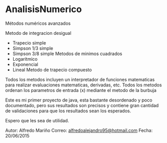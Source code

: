 # AnalisisNumerico
Métodos numéricos avanzados

Metodo de integracion desigual
  - Trapecio simple
  - Simpson 1/3 simple
  - Simpson 3/8 simple
Metodos de minimos cuadrados
  - Logaritmico
  - Exponencial
  - Lineal
Metodo de trapecio compuesto

Todos los metodos incluyen un interpretador de funciones matematicas para realizar evaluaciones matematicas, derivadas, etc.
Todos los metodos ordenan los parametros de entrada (x) mediante el metodo de la burbuja

Este es mi primer proyecto de java, esta bastante desordenado y poco documentado, pero sus resultados son precisos y contiene gran cantidad de validaciones para que los resultados sean los esperados.


Espero que les sea de utilidad.

Autor: Alfredo Mariño
Correo: alfredoalejandro95@hotmail.com
Fecha: 20/06/2015
